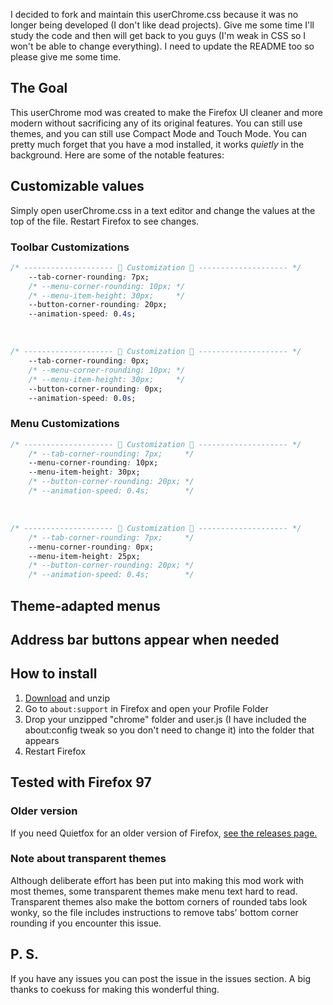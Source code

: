 I decided to fork and maintain this userChrome.css because it was no longer being developed (I don't like dead projects). Give me some time I'll study the code and then will get back to you guys (I'm weak in CSS so I won't be able to change everything). I need to update the README too so please give me some time.

## The Goal
This userChrome mod was created to make the Firefox UI cleaner and more modern without sacrificing any of its original features. You can still use themes, and you can still use Compact Mode and Touch Mode. You can pretty much forget that you have a mod installed, it works *quietly* in the background. Here are some of the notable features:


## Customizable values 
Simply open userChrome.css in a text editor and change the values at the top of the file. Restart Firefox to see changes.

### Toolbar Customizations

```CSS
/* -------------------- 🎨 Customization 🎨 -------------------- */
    --tab-corner-rounding: 7px;
    /* --menu-corner-rounding: 10px; */
    /* --menu-item-height: 30px;     */
    --button-corner-rounding: 20px;
    --animation-speed: 0.4s;
```

<br>

```CSS
/* -------------------- 🎨 Customization 🎨 -------------------- */
    --tab-corner-rounding: 0px;
    /* --menu-corner-rounding: 10px; */
    /* --menu-item-height: 30px;     */
    --button-corner-rounding: 0px;
    --animation-speed: 0.0s;
```

### Menu Customizations
```CSS
/* -------------------- 🎨 Customization 🎨 -------------------- */
    /* --tab-corner-rounding: 7px;     */
    --menu-corner-rounding: 10px;
    --menu-item-height: 30px;
    /* --button-corner-rounding: 20px; */
    /* --animation-speed: 0.4s;        */
```

<p align="center">
</p>

<br>

```CSS
/* -------------------- 🎨 Customization 🎨 -------------------- */
    /* --tab-corner-rounding: 7px;     */
    --menu-corner-rounding: 0px;
    --menu-item-height: 25px;
    /* --button-corner-rounding: 20px; */
    /* --animation-speed: 0.4s;        */
```
<p align="center">
</p>


## Theme-adapted menus

## Address bar buttons appear when needed



## How to install
1. [Download](https://github.com/themoonmeetsthesun/silentfox/releases/latest/download/quietfox.zip) and unzip
2. Go to `about:support` in Firefox and open your Profile Folder
3. Drop your unzipped "chrome" folder and user.js (I have included the about:config tweak so you don't need to change it) into the folder that appears
4. Restart Firefox


Tested with Firefox 97
---

### Older version
If you need Quietfox for an older version of Firefox, [see the releases page.](https://github.com/themoonmeetsthesun/quietfox/releases)

### Note about transparent themes
Although deliberate effort has been put into making this mod work with most themes, some transparent themes make menu text hard to read. Transparent themes also make the bottom corners of rounded tabs look wonky, so the file includes instructions to remove tabs' bottom corner rounding if you encounter this issue.

## P. S.
If you have any issues you can post the issue in the issues section.
A big thanks to coekuss for making this wonderful thing.
